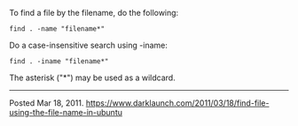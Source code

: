 To find a file by the filename, do the following:
```
find . -name "filename*"
```

Do a case-insensitive search using -iname:
```
find . -iname "filename*"
```

The asterisk ("*") may be used as a wildcard.

---

Posted Mar 18, 2011.
https://www.darklaunch.com/2011/03/18/find-file-using-the-file-name-in-ubuntu